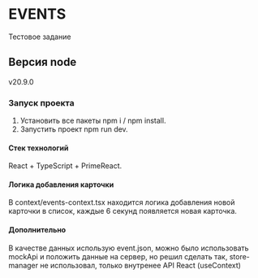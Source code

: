 # EVENTS
Тестовое задание

## Версия node 
v20.9.0

### Запуск проекта
1) Установить все пакеты npm i / npm install.
2) Запустить проект npm run dev.

#### Стек технологий
React + TypeScript + PrimeReact.

#### Логика добавления карточки
В context/events-context.tsx находится логика добавления новой карточки в список, каждые 6 секунд появляется новая карточка.

#### Дополнительно
В качестве данных использую event.json, можно было использовать mockApi и положить данные на сервер, но решил сделать так, store-manager не использовал, только внутренее API React (useContext)

